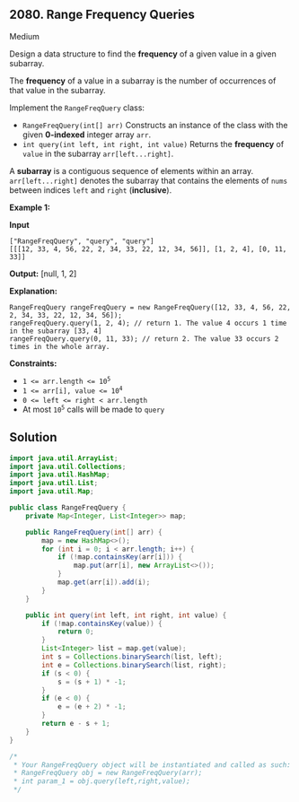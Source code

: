 ## 2080\. Range Frequency Queries

Medium

Design a data structure to find the **frequency** of a given value in a given subarray.

The **frequency** of a value in a subarray is the number of occurrences of that value in the subarray.

Implement the `RangeFreqQuery` class:

*   `RangeFreqQuery(int[] arr)` Constructs an instance of the class with the given **0-indexed** integer array `arr`.
*   `int query(int left, int right, int value)` Returns the **frequency** of `value` in the subarray `arr[left...right]`.

A **subarray** is a contiguous sequence of elements within an array. `arr[left...right]` denotes the subarray that contains the elements of `nums` between indices `left` and `right` (**inclusive**).

**Example 1:**

**Input**

    ["RangeFreqQuery", "query", "query"]
    [[[12, 33, 4, 56, 22, 2, 34, 33, 22, 12, 34, 56]], [1, 2, 4], [0, 11, 33]]

**Output:** [null, 1, 2]

**Explanation:**

    RangeFreqQuery rangeFreqQuery = new RangeFreqQuery([12, 33, 4, 56, 22, 2, 34, 33, 22, 12, 34, 56]);
    rangeFreqQuery.query(1, 2, 4); // return 1. The value 4 occurs 1 time in the subarray [33, 4]
    rangeFreqQuery.query(0, 11, 33); // return 2. The value 33 occurs 2 times in the whole array. 

**Constraints:**

*   <code>1 <= arr.length <= 10<sup>5</sup></code>
*   <code>1 <= arr[i], value <= 10<sup>4</sup></code>
*   `0 <= left <= right < arr.length`
*   At most <code>10<sup>5</sup></code> calls will be made to `query`

## Solution

```java
import java.util.ArrayList;
import java.util.Collections;
import java.util.HashMap;
import java.util.List;
import java.util.Map;

public class RangeFreqQuery {
    private Map<Integer, List<Integer>> map;

    public RangeFreqQuery(int[] arr) {
        map = new HashMap<>();
        for (int i = 0; i < arr.length; i++) {
            if (!map.containsKey(arr[i])) {
                map.put(arr[i], new ArrayList<>());
            }
            map.get(arr[i]).add(i);
        }
    }

    public int query(int left, int right, int value) {
        if (!map.containsKey(value)) {
            return 0;
        }
        List<Integer> list = map.get(value);
        int s = Collections.binarySearch(list, left);
        int e = Collections.binarySearch(list, right);
        if (s < 0) {
            s = (s + 1) * -1;
        }
        if (e < 0) {
            e = (e + 2) * -1;
        }
        return e - s + 1;
    }
}

/*
 * Your RangeFreqQuery object will be instantiated and called as such:
 * RangeFreqQuery obj = new RangeFreqQuery(arr);
 * int param_1 = obj.query(left,right,value);
 */
```